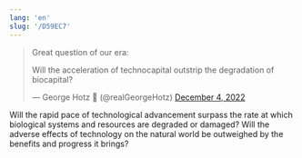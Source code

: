 ```yaml
---
lang: 'en'
slug: '/D59EC7'
---
```


<blockquote class="twitter-tweet">

Great question of our era:

Will the acceleration of technocapital outstrip the degradation of biocapital?

&mdash; George Hotz 🐀 (@realGeorgeHotz) [December 4, 2022](https://twitter.com/realGeorgeHotz/status/1599533816699564032?ref_src=twsrc%5Etfw)

</blockquote>

Will the rapid pace of technological advancement surpass the rate at which biological systems and resources are degraded or damaged?
Will the adverse effects of technology on the natural world be outweighed by the benefits and progress it brings?
